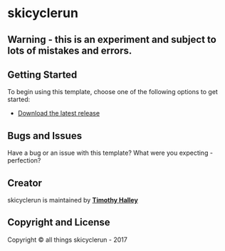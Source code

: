 # skicyclerun

## Warning - this is an experiment and subject to lots of mistakes and errors.

## Getting Started

To begin using this template, choose one of the following options to get started:
* [Download the latest release](https://github.com/timothyhalley/skicyclerun)

## Bugs and Issues

Have a bug or an issue with this template? What were you expecting - perfection?

## Creator

skicyclerun is maintained by **[Timothy Halley](https://www.linkedin.com/in/timothyhalley)**

## Copyright and License

<p>Copyright &copy; all things skicyclerun - 2017</p>
